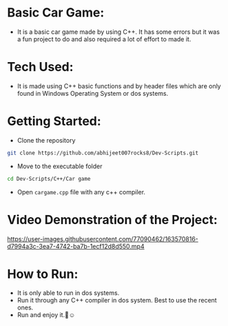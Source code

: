 # Basic Car Game:

- It is a basic car game made by using C++. It has some errors but it was a fun project to do and also required a lot of effort
 to made it.

# Tech Used:

- It is made using C++ basic functions and by header files which are only found in Windows Operating System or dos systems.


# Getting Started:

 - Clone the repository
 ```bash 
 git clone https://github.com/abhijeet007rocks8/Dev-Scripts.git
 ```
 - Move to the executable folder
 ```bash
 cd Dev-Scripts/C++/Car game
 ```
 - Open ```cargame.cpp``` file with any c++ compiler.
 
 # Video Demonstration of the Project:
 

https://user-images.githubusercontent.com/77090462/163570816-d7994a3c-3ea7-4742-ba7b-1ecf12d8d550.mp4

# How to Run:

- It is only able to run in dos systems.
- Run it through any C++ compiler in dos system. Best to use the recent ones.
- Run and enjoy it.🥲☺️
